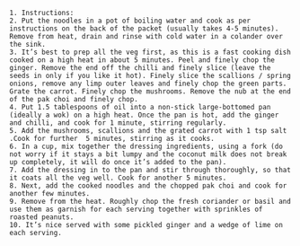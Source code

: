     1. Instructions:
    2. Put the noodles in a pot of boiling water and cook as per instructions on the back of the packet (usually takes 4-5 minutes). Remove from heat, drain and rinse with cold water in a colander over the sink.
    3. It’s best to prep all the veg first, as this is a fast cooking dish cooked on a high heat in about 5 minutes. Peel and finely chop the ginger. Remove the end off the chilli and finely slice (leave the seeds in only if you like it hot). Finely slice the scallions / spring onions, remove any limp outer leaves and finely chop the green parts. Grate the carrot. Finely chop the mushrooms. Remove the nub at the end of the pak choi and finely chop.
    4. Put 1.5 tablespoons of oil into a non-stick large-bottomed pan (ideally a wok) on a high heat. Once the pan is hot, add the ginger and chilli, and cook for 1 minute, stirring regularly.
    5. Add the mushrooms, scallions and the grated carrot with 1 tsp salt .Cook for further  5 minutes, stirring as it cooks.
    6. In a cup, mix together the dressing ingredients, using a fork (do not worry if it stays a bit lumpy and the coconut milk does not break up completely, it will do once it’s added to the pan).
    7. Add the dressing in to the pan and stir through thoroughly, so that it coats all the veg well. Cook for another 5 minutes.
    8. Next, add the cooked noodles and the chopped pak choi and cook for another few minutes.
    9. Remove from the heat. Roughly chop the fresh coriander or basil and use them as garnish for each serving together with sprinkles of roasted peanuts.
    10. It’s nice served with some pickled ginger and a wedge of lime on each serving.
